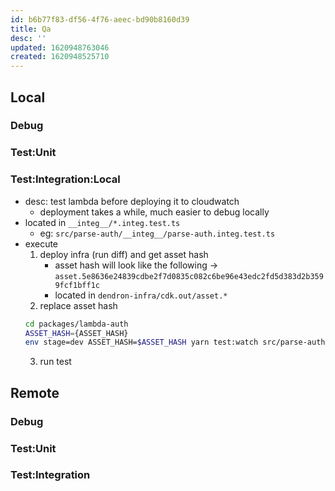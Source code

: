 ```yaml
---
id: b6b77f83-df56-4f76-aeec-bd90b8160d39
title: Qa
desc: ''
updated: 1620948763046
created: 1620948525710
---
```



## Local

### Debug

### Test:Unit

### Test:Integration:Local
- desc: test lambda before deploying it to cloudwatch
    - deployment takes a while, much easier to debug locally
- located in `__integ__/*.integ.test.ts`
    - eg: `src/parse-auth/__integ__/parse-auth.integ.test.ts`
- execute
    1. deploy infra (run diff) and get asset hash
        - asset hash will look like the following -> `asset.5e8636e24839cdbe2f7d0835c082c6be96e43edc2fd5d383d2b3599fcf1bff1c`
        - located in `dendron-infra/cdk.out/asset.*`
    2. replace asset hash
    ```sh
    cd packages/lambda-auth
    ASSET_HASH={ASSET_HASH}
    env stage=dev ASSET_HASH=$ASSET_HASH yarn test:watch src/parse-auth/__integ__/parse-auth.integ.test.ts -u
    ```
    3. run test

## Remote

### Debug

### Test:Unit

### Test:Integration